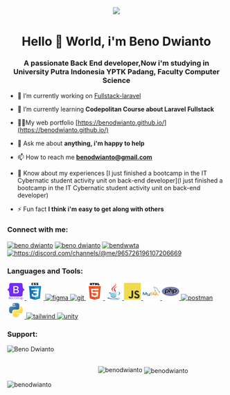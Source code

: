 <h1 align="center">
  <img src="https://readme-typing-svg.demolab.com?font=Unbounded&size=40&weight=800&color=3576da&center=true&vCenter=true&pause=500&width=700&height=60&lines=BENO+DWIANTO" />
  </h1>
  
<h1 align="center">Hello 👋 World, i'm Beno Dwianto</h1>
<h3 align="center">A passionate Back End developer,Now i'm studying in University Putra Indonesia YPTK Padang, Faculty Computer Science</h3>

- 🔭 I’m currently working on [Fullstack-laravel](https://github.com/benodwianto/codepolitancourse-fullstackLaravel)

- 🌱 I’m currently learning **Codepolitan Course about Laravel Fullstack**

- 👨‍💻My web portfolio [https://benodwianto.github.io/](https://benodwianto.github.io/)

- 💬 Ask me about **anything, i'm happy to help**

- 📫 How to reach me **benodwianto@gmail.com**

- 📄 Know about my experiences [I just finished a bootcamp in the IT Cybernatic student activity unit on back-end developer](I just finished a bootcamp in the IT Cybernatic student activity unit on back-end developer)

- ⚡ Fun fact **I think i'm easy to get along with others**

<h3 align="left">Connect with me:</h3>
<p align="left">
<a href="https://linkedin.com/in/beno dwianto" target="blank"><img align="center" src="https://raw.githubusercontent.com/rahuldkjain/github-profile-readme-generator/master/src/images/icons/Social/linked-in-alt.svg" alt="beno dwianto" height="30" width="40" /></a>
<a href="https://fb.com/beno dwianto" target="blank"><img align="center" src="https://raw.githubusercontent.com/rahuldkjain/github-profile-readme-generator/master/src/images/icons/Social/facebook.svg" alt="beno dwianto" height="30" width="40" /></a>
<a href="https://instagram.com/bendwwta" target="blank"><img align="center" src="https://raw.githubusercontent.com/rahuldkjain/github-profile-readme-generator/master/src/images/icons/Social/instagram.svg" alt="bendwwta" height="30" width="40" /></a>
<a href="https://discord.gg/https://discord.com/channels/@me/965726196107206669" target="blank"><img align="center" src="https://raw.githubusercontent.com/rahuldkjain/github-profile-readme-generator/master/src/images/icons/Social/discord.svg" alt="https://discord.com/channels/@me/965726196107206669" height="30" width="40" /></a>
</p>

<h3 align="left">Languages and Tools:</h3>
<p align="left"> <a href="https://getbootstrap.com" target="_blank" rel="noreferrer"> <img src="https://raw.githubusercontent.com/devicons/devicon/master/icons/bootstrap/bootstrap-plain-wordmark.svg" alt="bootstrap" width="40" height="40"/> </a> <a href="https://www.w3schools.com/css/" target="_blank" rel="noreferrer"> <img src="https://raw.githubusercontent.com/devicons/devicon/master/icons/css3/css3-original-wordmark.svg" alt="css3" width="40" height="40"/> </a> <a href="https://www.figma.com/" target="_blank" rel="noreferrer"> <img src="https://www.vectorlogo.zone/logos/figma/figma-icon.svg" alt="figma" width="40" height="40"/> </a> <a href="https://git-scm.com/" target="_blank" rel="noreferrer"> <img src="https://www.vectorlogo.zone/logos/git-scm/git-scm-icon.svg" alt="git" width="40" height="40"/> </a> <a href="https://www.w3.org/html/" target="_blank" rel="noreferrer"> <img src="https://raw.githubusercontent.com/devicons/devicon/master/icons/html5/html5-original-wordmark.svg" alt="html5" width="40" height="40"/> </a> <a href="https://www.java.com" target="_blank" rel="noreferrer"> <img src="https://raw.githubusercontent.com/devicons/devicon/master/icons/java/java-original.svg" alt="java" width="40" height="40"/> </a> <a href="https://developer.mozilla.org/en-US/docs/Web/JavaScript" target="_blank" rel="noreferrer"> <img src="https://raw.githubusercontent.com/devicons/devicon/master/icons/javascript/javascript-original.svg" alt="javascript" width="40" height="40"/> </a> <a href="https://www.mysql.com/" target="_blank" rel="noreferrer"> <img src="https://raw.githubusercontent.com/devicons/devicon/master/icons/mysql/mysql-original-wordmark.svg" alt="mysql" width="40" height="40"/> </a> <a href="https://www.php.net" target="_blank" rel="noreferrer"> <img src="https://raw.githubusercontent.com/devicons/devicon/master/icons/php/php-original.svg" alt="php" width="40" height="40"/> </a> <a href="https://postman.com" target="_blank" rel="noreferrer"> <img src="https://www.vectorlogo.zone/logos/getpostman/getpostman-icon.svg" alt="postman" width="40" height="40"/> </a> <a href="https://www.python.org" target="_blank" rel="noreferrer"> <img src="https://raw.githubusercontent.com/devicons/devicon/master/icons/python/python-original.svg" alt="python" width="40" height="40"/> </a> <a href="https://tailwindcss.com/" target="_blank" rel="noreferrer"> <img src="https://www.vectorlogo.zone/logos/tailwindcss/tailwindcss-icon.svg" alt="tailwind" width="40" height="40"/> </a> <a href="https://unity.com/" target="_blank" rel="noreferrer"> <img src="https://www.vectorlogo.zone/logos/unity3d/unity3d-icon.svg" alt="unity" width="40" height="40"/> </a> </p>

<h3 align="left">Support:</h3>
<p><a href="https://www.buymeacoffee.com/Beno Dwianto"> <img align="left" src="https://cdn.buymeacoffee.com/buttons/v2/default-yellow.png" height="50" width="210" alt="Beno Dwianto" /></a></p><br><br>

<p><img align="left" src="https://github-readme-stats.vercel.app/api/top-langs?username=benodwianto&show_icons=true&locale=en&layout=compact" alt="benodwianto" /></p>

<p>&nbsp;<img align="center" src="https://github-readme-stats.vercel.app/api?username=benodwianto&show_icons=true&locale=en" alt="benodwianto" /></p>

<p><img align="center" src="https://github-readme-streak-stats.herokuapp.com/?user=benodwianto&" alt="benodwianto" /></p>
